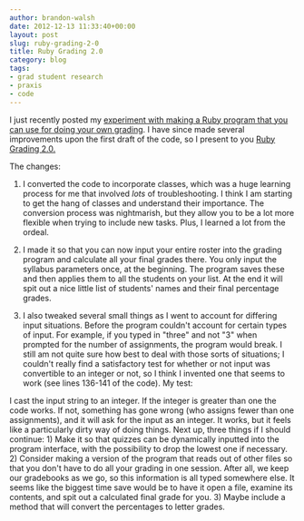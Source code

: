 ```yaml
---
author: brandon-walsh
date: 2012-12-13 11:33:40+00:00
layout: post
slug: ruby-grading-2-0
title: Ruby Grading 2.0
category: blog
tags:
- grad student research
- praxis
- code
---
```


I just recently posted my [experiment with making a Ruby program that you can use for doing your own grading](https://scholarslab.org/praxis-program/grading-in-ruby/). I have since made several improvements upon the first draft of the code, so I present to you [Ruby Grading 2.0.](https://github.com/bmw9t/LRTHW/blob/master/other%20stuff/grading2.0.rb)

The changes:

1) I converted the code to incorporate classes, which was a huge learning process for me that involved _lots_ of troubleshooting. I think I am starting to get the hang of classes and understand their importance. The conversion process was nightmarish, but they allow you to be a lot more flexible when trying to include new tasks. Plus, I learned a lot from the ordeal.

2) I made it so that you can now input your entire roster into the grading program and calculate all your final grades there. You only input the syllabus parameters once, at the beginning. The program saves these and then applies them to all the students on your list. At the end it will spit out a nice little list of students' names and their final percentage grades.

3) I also tweaked several small things as I went to account for differing input situations. Before the program couldn't account for certain types of input. For example, if you typed in "three" and not "3" when prompted for the number of assignments, the program would break. I still am not quite sure how best to deal with those sorts of situations; I couldn't really find a satisfactory test for whether or not input was convertible to an integer or not, so I think I invented one that seems to work (see lines 136-141 of the code). My test:

<script src="https://gist.github.com/anonymous/4252685.js"></script>

I cast the input string to an integer. If the integer is greater than one the code works. If not, something has gone wrong (who assigns fewer than one assignments), and it will ask for the input as an integer. It works, but it feels like a particularly dirty way of doing things. Next up, three things if I should continue: 1) Make it so that quizzes can be dynamically inputted into the program interface, with the possibility to drop the lowest one if necessary. 2) Consider making a version of the program that reads out of other files so that you don't have to do all your grading in one session. After all, we keep our gradebooks as we go, so this information is all typed somewhere else. It seems like the biggest time save would be to have it open a file, examine its contents, and spit out a calculated final grade for you. 3) Maybe include a method that will convert the percentages to letter grades.
